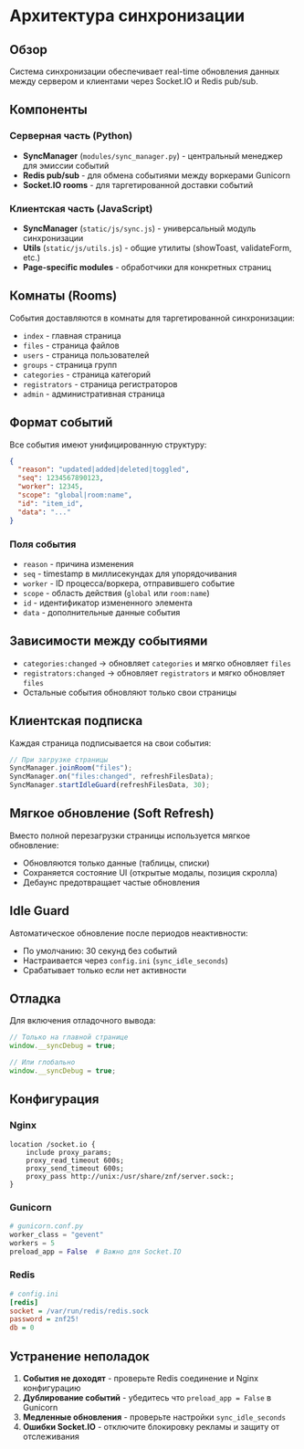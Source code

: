 # Архитектура синхронизации

## Обзор

Система синхронизации обеспечивает real-time обновления данных между сервером и клиентами через Socket.IO и Redis pub/sub.

## Компоненты

### Серверная часть (Python)

- **SyncManager** (`modules/sync_manager.py`) - центральный менеджер для эмиссии событий
- **Redis pub/sub** - для обмена событиями между воркерами Gunicorn
- **Socket.IO rooms** - для таргетированной доставки событий

### Клиентская часть (JavaScript)

- **SyncManager** (`static/js/sync.js`) - универсальный модуль синхронизации
- **Utils** (`static/js/utils.js`) - общие утилиты (showToast, validateForm, etc.)
- **Page-specific modules** - обработчики для конкретных страниц

## Комнаты (Rooms)

События доставляются в комнаты для таргетированной синхронизации:

- `index` - главная страница
- `files` - страница файлов
- `users` - страница пользователей
- `groups` - страница групп
- `categories` - страница категорий
- `registrators` - страница регистраторов
- `admin` - административная страница

## Формат событий

Все события имеют унифицированную структуру:

```json
{
  "reason": "updated|added|deleted|toggled",
  "seq": 1234567890123,
  "worker": 12345,
  "scope": "global|room:name",
  "id": "item_id",
  "data": "..."
}
```

### Поля события

- `reason` - причина изменения
- `seq` - timestamp в миллисекундах для упорядочивания
- `worker` - ID процесса/воркера, отправившего событие
- `scope` - область действия (`global` или `room:name`)
- `id` - идентификатор измененного элемента
- `data` - дополнительные данные события

## Зависимости между событиями

- `categories:changed` → обновляет `categories` и мягко обновляет `files`
- `registrators:changed` → обновляет `registrators` и мягко обновляет `files`
- Остальные события обновляют только свои страницы

## Клиентская подписка

Каждая страница подписывается на свои события:

```javascript
// При загрузке страницы
SyncManager.joinRoom("files");
SyncManager.on("files:changed", refreshFilesData);
SyncManager.startIdleGuard(refreshFilesData, 30);
```

## Мягкое обновление (Soft Refresh)

Вместо полной перезагрузки страницы используется мягкое обновление:

- Обновляются только данные (таблицы, списки)
- Сохраняется состояние UI (открытые модалы, позиция скролла)
- Дебаунс предотвращает частые обновления

## Idle Guard

Автоматическое обновление после периодов неактивности:

- По умолчанию: 30 секунд без событий
- Настраивается через `config.ini` (`sync_idle_seconds`)
- Срабатывает только если нет активности

## Отладка

Для включения отладочного вывода:

```javascript
// Только на главной странице
window.__syncDebug = true;

// Или глобально
window.__syncDebug = true;
```

## Конфигурация

### Nginx

```nginx
location /socket.io {
    include proxy_params;
    proxy_read_timeout 600s;
    proxy_send_timeout 600s;
    proxy_pass http://unix:/usr/share/znf/server.sock:;
}
```

### Gunicorn

```python
# gunicorn.conf.py
worker_class = "gevent"
workers = 5
preload_app = False  # Важно для Socket.IO
```

### Redis

```ini
# config.ini
[redis]
socket = /var/run/redis/redis.sock
password = znf25!
db = 0
```

## Устранение неполадок

1. **События не доходят** - проверьте Redis соединение и Nginx конфигурацию
2. **Дублирование событий** - убедитесь что `preload_app = False` в Gunicorn
3. **Медленные обновления** - проверьте настройки `sync_idle_seconds`
4. **Ошибки Socket.IO** - отключите блокировку рекламы и защиту от отслеживания
